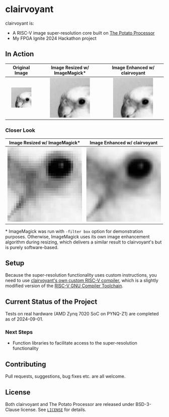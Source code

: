 # clairvoyant

clairvoyant is:

- A RISC-V image super-resolution core built on [The Potato Processor](https://github.com/skordal/potato)
- My FPGA Ignite 2024 Hackathon project

## In Action

**Original Image**                     |**Image Resized w/ ImageMagick***             | **Image Enhanced w/ clairvoyant**
:-------------------------------------:|:-------------------------------------:|:-------------------------------------:
![birdie original](docs/birdie.png)    | ![birdie resized](docs/birdie_resized.png)   | ![birdie_enhanced](docs/birdie_enhanced.png)

### Closer Look

**Image Resized w/ ImageMagick*** | **Image Enhanced w/ clairvoyant**
:-------------------------------:|:-----------------------------------:
![birdie resized closer look](docs/birdie_resized_closerlook.png) | ![birdie enhanced closer look](docs/birdie_enhanced_closerlook.png)


\* ImageMagick was run with `-filter box` option for demonstration purposes. Otherwise, ImageMagick uses its own image enhancement algorithm during resizing, which delivers a similar result to clairvoyant's but is purely software-based.

## Setup

Because the super-resolution functionality uses custom instructions, you need to use [clairvoyant's own custom RISC-V compiler](https://github.com/kagandikmen/clairvoyant-compiler), which is a slightly modified version of the [RISC-V GNU Compiler Toolchain](https://github.com/riscv-collab/riscv-gnu-toolchain).

## Current Status of the Project

Tests on real hardware (AMD Zynq 7020 SoC on PYNQ-Z1) are completed as of 2024-09-01.

### Next Steps

- Function libraries to facilitate access to the super-resolution functionality

## Contributing

Pull requests, suggestions, bug fixes etc. are all welcome.

## License

Both clairvoyant and The Potato Processor are released under BSD-3-Clause license. See [`LICENSE`](LICENSE) for details.


